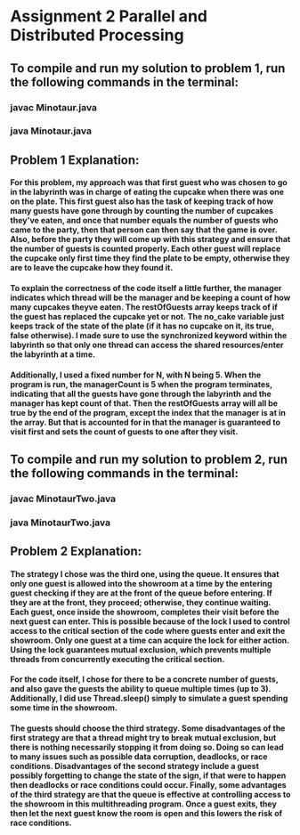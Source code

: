 # Assignment 2 Parallel and Distributed Processing

## To compile and run my solution to problem 1, run the following commands in the terminal:

### javac Minotaur.java

### java Minotaur.java

## Problem 1 Explanation: 

#### For this problem, my approach was that first guest who was chosen to go in the labyrinth was in charge of eating the cupcake when there was one on the plate. This first guest also has the task of keeping track of how many guests have gone through by counting the number of cupcakes they've eaten, and once that number equals the number of guests who came to the party, then that person can then say that the game is over. Also, before the party they will come up with this strategy and ensure that the number of guests is counted properly. Each other guest will replace the cupcake only first time they find the plate to be empty, otherwise they are to leave the cupcake how they found it.

#### To explain the correctness of the code itself a little further, the manager indicates which thread will be the manager and be keeping a count of how many cupcakes theyve eaten. The restOfGuests array keeps track of if the guest has replaced the cupcake yet or not. The no_cake variable just keeps track of the state of the plate (if it has no cupcake on it, its true, false otherwise). I made sure to use the synchronized keyword within the labyrinth so that only one thread can access the shared resources/enter the labyrinth at a time. 
#### Additionally, I used a fixed number for N, with N being 5. When the program is run, the managerCount is 5 when the program terminates, indicating that all the guests have gone through the labyrinth and the manager has kept count of that. Then the restOfGuests array will all be true by the end of the program, except the index that the manager is at in the array. But that is accounted for in that the manager is guaranteed to visit first and sets the count of guests to one after they visit.

## To compile and run my solution to problem 2, run the following commands in the terminal:

### javac MinotaurTwo.java

### java MinotaurTwo.java

## Problem 2 Explanation:

#### The strategy I chose was the third one, using the queue. It ensures that only one guest is allowed into the showroom at a time by the entering guest checking if they are at the front of the queue before entering. If they are at the front, they proceed; otherwise, they continue waiting. Each guest, once inside the showroom, completes their visit before the next guest can enter. This is possible because of the lock I used to control access to the critical section of the code where guests enter and exit the showroom. Only one guest at a time can acquire the lock for either action. Using the lock guarantees mutual exclusion, which prevents multiple threads from concurrently executing the critical section.

#### For the code itself, I chose for there to be a concrete number of guests, and also gave the guests the ability to queue multiple times (up to 3). Additionally, I did use Thread.sleep() simply to simulate a guest spending some time in the showroom.

#### The guests should choose the third strategy. Some disadvantages of the first strategy are that a thread might try to break mutual exclusion, but there is nothing necessarily stopping it from doing so. Doing so can lead to many issues such as possible data corruption, deadlocks, or race conditions. Disadvantages of the second strategy include a guest possibly forgetting to change the state of the sign, if that were to happen then deadlocks or race conditions could occur. Finally, some advantages of the third strategy are that the queue is effective at controlling access to the showroom in this multithreading program. Once a guest exits, they then let the next guest know the room is open and this lowers the risk of race conditions.
